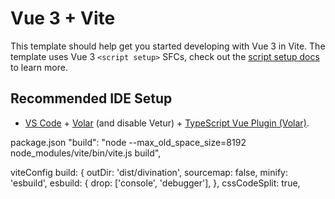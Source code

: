 # Vue 3 + Vite

This template should help get you started developing with Vue 3 in Vite. The template uses Vue 3 `<script setup>` SFCs, check out the [script setup docs](https://v3.vuejs.org/api/sfc-script-setup.html#sfc-script-setup) to learn more.

## Recommended IDE Setup

- [VS Code](https://code.visualstudio.com/) + [Volar](https://marketplace.visualstudio.com/items?itemName=Vue.volar) (and disable Vetur) + [TypeScript Vue Plugin (Volar)](https://marketplace.visualstudio.com/items?itemName=Vue.vscode-typescript-vue-plugin).


package.json
    "build": "node --max_old_space_size=8192 node_modules/vite/bin/vite.js build",


viteConfig
    build: {
      outDir: 'dist/divination',
      sourcemap: false,
      minify: 'esbuild',
      esbuild: {
        drop: ['console', 'debugger'],
      },
      cssCodeSplit: true,